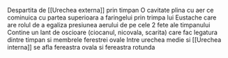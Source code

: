 Despartita de [[Urechea externa]] prin timpan
O cavitate plina cu aer ce cominuica cu partea superioara a faringelui prin trimpa lui Eustache care are rolul de a egaliza presiunea aerului de pe cele 2 fete ale timpanului
Contine un lant de oscioare (ciocanul, nicovala, scarita) care fac legatura dintre timpan si membrele ferestrei ovale
Intre urechea medie si [[Urechea interna]] se afla fereastra ovala si fereastra rotunda